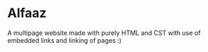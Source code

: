 # Alfaaz
A multipage website made with purely HTML and CST with use of embedded links and linking of pages :)
